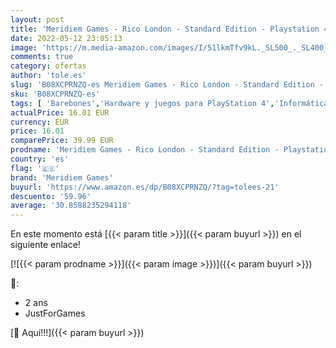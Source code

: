 ```yaml
---
layout: post
title: 'Meridiem Games - Rico London - Standard Edition - Playstation 4'
date: 2022-05-12 23:05:13
image: 'https://m.media-amazon.com/images/I/51lkmTfv9kL._SL500_._SL400_.jpg'
comments: true
category: ofertas
author: 'tole.es'
slug: 'B08XCPRNZQ-es Meridiem Games - Rico London - Standard Edition -...'
sku: 'B08XCPRNZQ-es'
tags: [ 'Barebones','Hardware y juegos para PlayStation 4','Informática','Juegos para PlayStation 4','Videojuegos','meridiem games','playstation','🇪🇸', ]
actualPrice: 16.01 EUR
currency: EUR
price: 16.01
comparePrice: 39.99 EUR
prodname: 'Meridiem Games - Rico London - Standard Edition - Playstation 4'
country: 'es'
flag: '🇪🇸'
brand: 'Meridiem Games'
buyurl: 'https://www.amazon.es/dp/B08XCPRNZQ/?tag=tolees-21'
descuento: '59.96'
average: '30.8588235294118'
---
```


En este momento está [{{< param title >}}]({{< param buyurl >}}) en el siguiente enlace!

[![{{< param prodname >}}]({{< param image >}})]({{< param buyurl >}})

🔎:

- 2 ans
- JustForGames

[🛒 Aquí!!!]({{< param buyurl >}})
